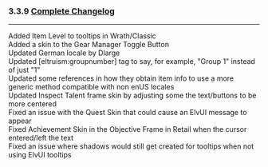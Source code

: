 ### 3.3.9 [Complete Changelog](https://github.com/eltreum0/eltruism/blob/main/Changelog.md)
___
Added Item Level to tooltips in Wrath/Classic\
Added a skin to the Gear Manager Toggle Button\
Updated German locale by Dlarge\
Updated [eltruism:groupnumber] tag to say, for example, "Group 1" instead of just "1"\
Updated some references in how they obtain item info to use a more generic method compatible with non enUS locales\
Updated Inspect Talent frame skin by adjusting some the text/buttons to be more centered\
Fixed an issue with the Quest Skin that could cause an ElvUI message to appear\
Fixed Achievement Skin in the Objective Frame in Retail when the cursor entered/left the text\
Fixed an issue where shadows would still get created for tooltips when not using ElvUI tooltips
